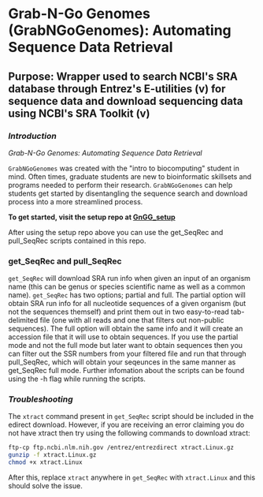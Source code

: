 # Grab-N-Go Genomes (GrabNGoGenomes): Automating Sequence Data Retrieval
## Purpose: Wrapper used to search NCBI's SRA database through Entrez's E-utilities (v) for sequence data and download sequencing data using NCBI's SRA Toolkit (v) 

### _Introduction_
_Grab-N-Go Genomes: Automating Sequence Data Retrieval_ 

`GrabNGoGenomes` was created with the "intro to biocomputing" student in mind. Often times, graduate students are new to bioinformatic skillsets and programs needed to perform their research. `GrabNGoGenomes` can help students get started by disentangling the sequence search and download process into a more streamlined process. 

__To get started, visit the setup repo at [GnGG_setup](https://github.com/adc0032/GnGG_setup/blob/master/README.md)__

After using the setup repo above you can use the get_SeqRec and pull_SeqRec scripts contained in this repo.

### get_SeqRec and pull_SeqRec

`get_SeqRec` will download SRA run info when given an input of an organism name (this can be genus or species scientific name as well as a common name). `get_SeqRec` has two options;
partial and full. The partial option will obtain SRA run info for all nucleotide sequences of a given organism (but not the sequences themself) and print them out in two easy-to-read tab-delimited file (one with all reads and one that filters out non-public sequences). The full option will obtain the same info and it will create an accession file that it will use to obtain sequences. If you use the partial mode and not the full mode but later want to obtain sequences then you can filter out the SSR numbers from your filtered file and run that through pull_SeqRec, which will obtain your seqeunces in the same manner as get_SeqRec full mode. Further infomation about the scripts can be found using the -h flag while running the scripts.

### _Troubleshooting_
The `xtract` command present in `get_SeqRec` script should be included in the edirect download. However, if you are receiving an error claiming you do not have xtract then try using the following commands to download xtract:

``` bash
ftp-cp ftp.ncbi.nlm.nih.gov /entrez/entrezdirect xtract.Linux.gz
gunzip -f xtract.Linux.gz
chmod +x xtract.Linux
```
After this, replace `xtract` anywhere in `get_SeqRec` with `xtract.Linux` and this should solve the issue.
